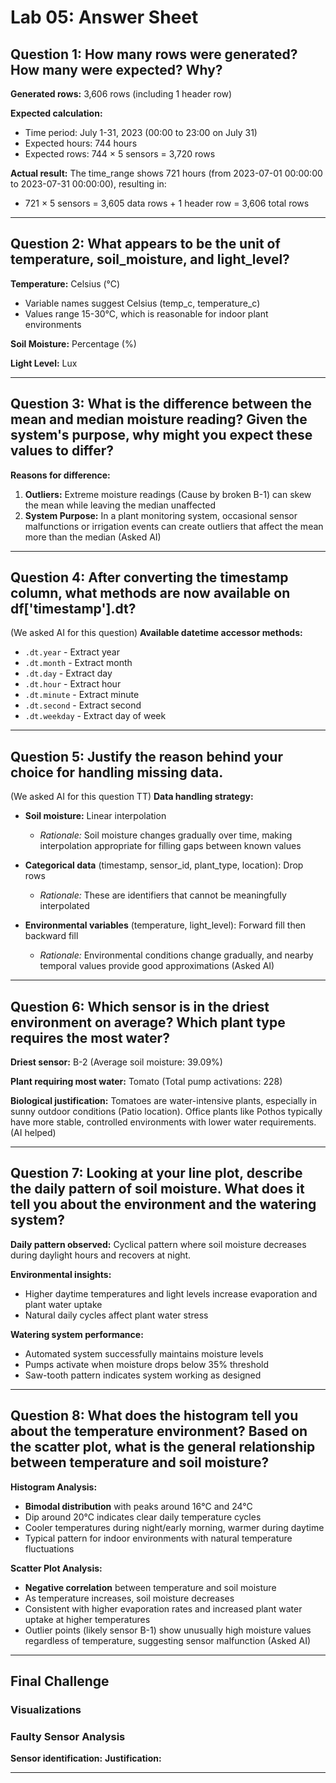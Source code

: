 # Lab 05: Answer Sheet

## Question 1: How many rows were generated? How many were expected? Why?

**Generated rows:** 3,606 rows (including 1 header row)

**Expected calculation:** 
- Time period: July 1-31, 2023 (00:00 to 23:00 on July 31)
- Expected hours: 744 hours
- Expected rows: 744 × 5 sensors = 3,720 rows

**Actual result:** 
The time_range shows 721 hours (from 2023-07-01 00:00:00 to 2023-07-31 00:00:00), resulting in:
- 721 × 5 sensors = 3,605 data rows + 1 header row = 3,606 total rows

---

## Question 2: What appears to be the unit of temperature, soil_moisture, and light_level?

**Temperature:** Celsius (°C)
- Variable names suggest Celsius (temp_c, temperature_c)
- Values range 15-30°C, which is reasonable for indoor plant environments

**Soil Moisture:** Percentage (%)

**Light Level:** Lux

---

## Question 3: What is the difference between the mean and median moisture reading? Given the system's purpose, why might you expect these values to differ?

**Reasons for difference:**

1. **Outliers:** Extreme moisture readings (Cause by broken B-1) can skew the mean while leaving the median unaffected
2. **System Purpose:** In a plant monitoring system, occasional sensor malfunctions or irrigation events can create outliers that affect the mean more than the median (Asked AI)

---

## Question 4: After converting the timestamp column, what methods are now available on df['timestamp'].dt? 

(We asked AI for this question)
**Available datetime accessor methods:**
- `.dt.year` - Extract year
- `.dt.month` - Extract month
- `.dt.day` - Extract day
- `.dt.hour` - Extract hour
- `.dt.minute` - Extract minute
- `.dt.second` - Extract second
- `.dt.weekday` - Extract day of week
---

## Question 5: Justify the reason behind your choice for handling missing data.

(We asked AI for this question TT)
**Data handling strategy:**

- **Soil moisture:** Linear interpolation
  - *Rationale:* Soil moisture changes gradually over time, making interpolation appropriate for filling gaps between known values

- **Categorical data** (timestamp, sensor_id, plant_type, location): Drop rows
  - *Rationale:* These are identifiers that cannot be meaningfully interpolated

- **Environmental variables** (temperature, light_level): Forward fill then backward fill
  - *Rationale:* Environmental conditions change gradually, and nearby temporal values provide good approximations (Asked AI)

---

## Question 6: Which sensor is in the driest environment on average? Which plant type requires the most water?

**Driest sensor:** B-2 (Average soil moisture: 39.09%)

**Plant requiring most water:** Tomato (Total pump activations: 228)

**Biological justification:** 
Tomatoes are water-intensive plants, especially in sunny outdoor conditions (Patio location). Office plants like Pothos typically have more stable, controlled environments with lower water requirements.(AI helped)

---

## Question 7: Looking at your line plot, describe the daily pattern of soil moisture. What does it tell you about the environment and the watering system?

**Daily pattern observed:**
Cyclical pattern where soil moisture decreases during daylight hours and recovers at night.

**Environmental insights:**
- Higher daytime temperatures and light levels increase evaporation and plant water uptake
- Natural daily cycles affect plant water stress

**Watering system performance:**
- Automated system successfully maintains moisture levels
- Pumps activate when moisture drops below 35% threshold
- Saw-tooth pattern indicates system working as designed

---

## Question 8: What does the histogram tell you about the temperature environment? Based on the scatter plot, what is the general relationship between temperature and soil moisture?

**Histogram Analysis:**
- **Bimodal distribution** with peaks around 16°C and 24°C
- Dip around 20°C indicates clear daily temperature cycles
- Cooler temperatures during night/early morning, warmer during daytime
- Typical pattern for indoor environments with natural temperature fluctuations

**Scatter Plot Analysis:**
- **Negative correlation** between temperature and soil moisture
- As temperature increases, soil moisture decreases
- Consistent with higher evaporation rates and increased plant water uptake at higher temperatures
- Outlier points (likely sensor B-1) show unusually high moisture values regardless of temperature, suggesting sensor malfunction (Asked AI)

---

## Final Challenge

### Visualizations
### Faulty Sensor Analysis
**Sensor identification:** 
**Justification:** 

---